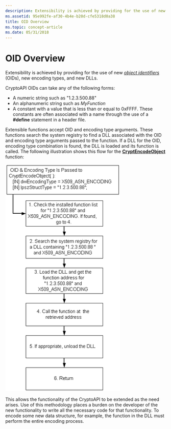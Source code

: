 ```yaml
---
description: Extensibility is achieved by providing for the use of new object identifiers (OIDs), new encoding types, and new DLLs.
ms.assetid: 95e992fe-af30-4b4e-b20d-cfe5318d0a38
title: OID Overview
ms.topic: concept-article
ms.date: 05/31/2018
---
```


# OID Overview

Extensibility is achieved by providing for the use of new [*object identifiers*](../secgloss/o-gly.md) (OIDs), new encoding types, and new DLLs.

CryptoAPI OIDs can take any of the following forms:

-   A numeric string such as "1.2.3.500.88"
-   An alphanumeric string such as *MyFunction*
-   A constant with a value that is less than or equal to 0xFFFF. These constants are often associated with a name through the use of a **\#define** statement in a header file.

Extensible functions accept OID and encoding type arguments. These functions search the system registry to find a DLL associated with the OID and encoding type arguments passed to the function. If a DLL for the OID, encoding type combination is found, the DLL is loaded and its function is called. The following illustration shows this flow for the [**CryptEncodeObject**](/windows/desktop/api/Wincrypt/nf-wincrypt-cryptencodeobject) function:

![oid flow](images/oidflow.png)

This allows the functionality of the CryptoAPI to be extended as the need arises. Use of this methodology places a burden on the developer of the new functionality to write all the necessary code for that functionality. To encode some new data structure, for example, the function in the DLL must perform the entire encoding process.

 

 
